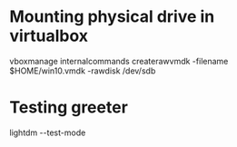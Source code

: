 # Mounting physical drive in virtualbox
vboxmanage internalcommands createrawvmdk -filename $HOME/win10.vmdk -rawdisk /dev/sdb

# Testing greeter
lightdm --test-mode


